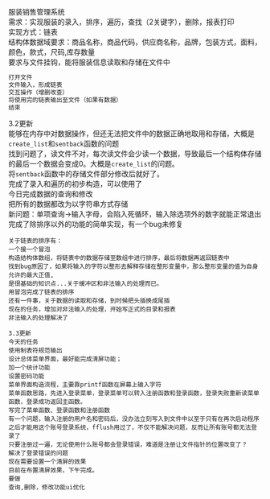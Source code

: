 服装销售管理系统  
需求：实现服装的录入，排序，遍历，查找（2关键字），删除，报表打印  
实现方式：链表  
结构体数据域要求：商品名称，商品代码，供应商名称，品牌，包装方式，面料，颜色，款式，尺码,库存数量  
要求与文件挂钩，能将服装信息读取和存储在文件中  
```c
打开文件
文件输入，形成链表
交互操作（增删改查）
将使用完的链表输出至文件（如果有数据）
结束
```

3.2更新  
    能够在内存中对数据操作，但还无法把文件中的数据正确地取用和存储，大概是`create_list`和`sentback`函数的问题  
    找到问题了，读文件不对，每次读文件会少读一个数据，导致最后一个结构体存储的最后一个数据会变成0。大概是`create_list`的问题。  
    将`sentback`函数中的存储文件部分修改后就好了。  
    完成了录入和遍历的初步构造，可以使用了  
    今日完成数据的查询和修改  
    把所有的数据都改为以字符串方式存储  
    新问题：单项查询->输入字母，会陷入死循环，输入除选项外的数字就能正常退出  
    完成了除排序以外的功能的简单实现，有一个bug未修复

    关于链表的排序有：  
    一个接一个冒泡  
    构造结构体数组，将链表中的数据存储至数组中进行排序，最后将数据再返回链表中  
    找到bug原因了，如果将输入的字符以整形去解释存储在整形变量中，那么整形变量的值为自身允许的最大正值,  
    是很基础的知识点...关于缓冲区和非法输入的处理而已。  
    用冒泡完成了链表的排序  
    还有一件事，关于数据的读取和存储，到时候把头插换成尾插   
    现在的任务，增加对非法输入的处理，开始写正式的目录和报表
    非法输入的处理解决了  
    
    3.3更新  
    今天的任务  
    使用制表符规范输出
    设计总体菜单界面，最好能完成清屏功能；  
    加一个统计功能  
    设置密码功能  
    菜单界面构造流程，主要靠printf函数在屏幕上输入字符  
    菜单函数思路，先进入登录菜单，登录菜单可以转入注册函数和登录函数，登录失败重新读菜单函数，登录成功返回主函数。  
    写完了菜单函数、登录函数和注册函数  
    有一个问题，输入注册的用户名和密码后，没办法立刻写入到文件中以至于只有在再次启动程序之后才能用这个账号登录系统，fflush用过了，不仅不能解决问题，反而让所有账号都无法登录了  
    只要注册过一遍，无论使用什么账号都会登录错误，难道是注册让文件指针的位置改变了？  
    解决了登录错误的问题  
    现在需要设置一个清屏的效果  
    目前在布置清屏效果，下午完成。
    要做  
    查询,删除，修改功能ui优化  

